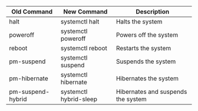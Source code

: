 |Old Command|	New Command|	Description|
|----|----|---|
|halt |systemctl halt|Halts the system|
|poweroff |systemctl poweroff|Powers off the system|
|reboot|systemctl reboot|Restarts the system|
|pm-suspend|systemctl suspend|Suspends the system|
|pm-hibernate|systemctl hibernate|Hibernates the system|
|pm-suspend-hybrid|systemctl hybrid-sleep|Hibernates and suspends the system|
